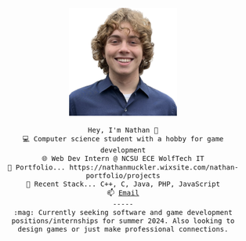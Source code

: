 <p align="center">
  <img src="https://raw.githubusercontent.com/Nmuckler/Nmuckler/main/Nathan1.png" width="220" height="220"/><br/><br/>
  <samp>
    Hey, I'm Nathan 👋 <br/>
    💻 Computer science student with a hobby for game development<br/>
    🌐 Web Dev Intern @ NCSU ECE WolfTech IT<br/>
    💼 Portfolio... https://nathanmuckler.wixsite.com/nathan-portfolio/projects <br/>
    🥞 Recent Stack... C++, C, Java, PHP, JavaScript <br/>
    📫 <a href="mailto:nathanmuckler@gmail.com">Email</a> <br/>
    ----- <br/>
    :mag: Currently seeking software and game development positions/internships for summer 2024. Also looking to design games or just make professional connections.
  </samp>
</p>

<!--
**Nmuckler/Nmuckler** is a ✨ _special_ ✨ repository because its `README.md` (this file) appears on your GitHub profile.

Here are some ideas to get you started:

- 🔭 I’m currently working on ...
- 🌱 I’m currently learning ...
- 👯 I’m looking to collaborate on ...
- 🤔 I’m looking for help with ...
- 💬 Ask me about ...
- 📫 How to reach me: ...
- 😄 Pronouns: ...
- ⚡ Fun fact: ...
-->
